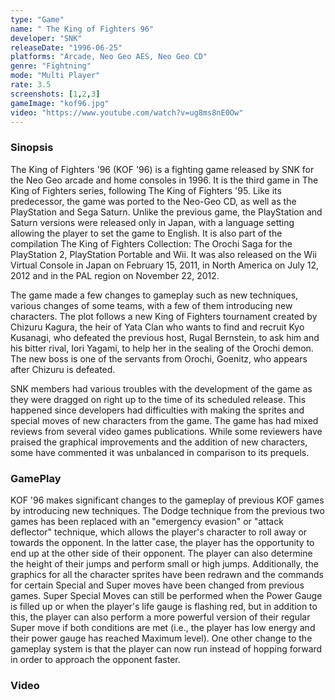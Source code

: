 ```yaml
---
type: "Game"
name: "	The King of Fighters 96"
developer: "SNK"
releaseDate: "1996-06-25"
platforms: "Arcade, Neo Geo AES, Neo Geo CD"
genre: "Fightning"
mode: "Multi Player"
rate: 3.5
screenshots: [1,2,3]
gameImage: "kof96.jpg"
video: "https://www.youtube.com/watch?v=ug8ms8nE0Ow"
---
```



### Sinopsis
The King of Fighters '96 (KOF '96) is a fighting game released by SNK for the Neo Geo arcade and home consoles in 1996. It is the third game in The King of Fighters series, following The King of Fighters '95. Like its predecessor, the game was ported to the Neo-Geo CD, as well as the PlayStation and Sega Saturn. Unlike the previous game, the PlayStation and Saturn versions were released only in Japan, with a language setting allowing the player to set the game to English. It is also part of the compilation The King of Fighters Collection: The Orochi Saga for the PlayStation 2, PlayStation Portable and Wii. It was also released on the Wii Virtual Console in Japan on February 15, 2011, in North America on July 12, 2012 and in the PAL region on November 22, 2012.

The game made a few changes to gameplay such as new techniques, various changes of some teams, with a few of them introducing new characters. The plot follows a new King of Fighters tournament created by Chizuru Kagura, the heir of Yata Clan who wants to find and recruit Kyo Kusanagi, who defeated the previous host, Rugal Bernstein, to ask him and his bitter rival, Iori Yagami, to help her in the sealing of the Orochi demon. The new boss is one of the servants from Orochi, Goenitz, who appears after Chizuru is defeated.

SNK members had various troubles with the development of the game as they were dragged on right up to the time of its scheduled release. This happened since developers had difficulties with making the sprites and special moves of new characters from the game. The game has had mixed reviews from several video games publications. While some reviewers have praised the graphical improvements and the addition of new characters, some have commented it was unbalanced in comparison to its prequels.

### GamePlay
KOF '96 makes significant changes to the gameplay of previous KOF games by introducing new techniques. The Dodge technique from the previous two games has been replaced with an "emergency evasion" or "attack deflector" technique, which allows the player's character to roll away or towards the opponent. In the latter case, the player has the opportunity to end up at the other side of their opponent. The player can also determine the height of their jumps and perform small or high jumps. Additionally, the graphics for all the character sprites have been redrawn and the commands for certain Special and Super moves have been changed from previous games. Super Special Moves can still be performed when the Power Gauge is filled up or when the player's life gauge is flashing red, but in addition to this, the player can also perform a more powerful version of their regular Super move if both conditions are met (i.e., the player has low energy and their power gauge has reached Maximum level). One other change to the gameplay system is that the player can now run instead of hopping forward in order to approach the opponent faster.


### Video

